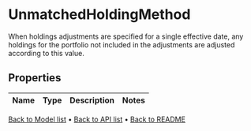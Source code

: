 # UnmatchedHoldingMethod

When holdings adjustments are specified for a single effective date, any holdings for the portfolio not included in the adjustments are adjusted according to this value.
## Properties
Name | Type | Description | Notes
------------ | ------------- | ------------- | -------------
[Back to Model list](../README.md#documentation-for-models) &#8226; [Back to API list](../README.md#documentation-for-api-endpoints) &#8226; [Back to README](../README.md)

